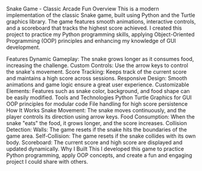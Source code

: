 Snake Game - Classic Arcade Fun
Overview
This is a modern implementation of the classic Snake game, built using Python and the Turtle graphics library. The game features smooth animations, interactive controls, and a scoreboard that tracks the highest score achieved. I created this project to practice my Python programming skills, applying Object-Oriented Programming (OOP) principles and enhancing my knowledge of GUI development.

Features
Dynamic Gameplay: The snake grows longer as it consumes food, increasing the challenge.
Custom Controls: Use the arrow keys to control the snake's movement.
Score Tracking: Keeps track of the current score and maintains a high score across sessions.
Responsive Design: Smooth animations and game logic ensure a great user experience.
Customizable Elements: Features such as snake color, background, and food shape can be easily modified.
Tools and Technologies
Python
Turtle Graphics for GUI
OOP principles for modular code
File handling for high score persistence
How It Works
Snake Movement: The snake moves continuously, and the player controls its direction using arrow keys.
Food Consumption: When the snake "eats" the food, it grows longer, and the score increases.
Collision Detection:
Walls: The game resets if the snake hits the boundaries of the game area.
Self-Collision: The game resets if the snake collides with its own body.
Scoreboard: The current score and high score are displayed and updated dynamically.
Why I Built This
I developed this game to practice Python programming, apply OOP concepts, and create a fun and engaging project I could share with others.
